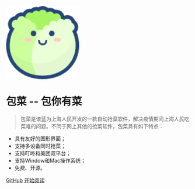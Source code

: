 <img src="_media/logo.png" height="200" alt="logo" align=center />

# 包菜 -- 包你有菜

> 包菜是谱蓝为上海人民开发的一款自动抢菜软件，解决疫情期间上海人民吃菜难的问题。不同于网上其他的抢菜软件，包菜具有如下特点：

- 具有友好的图形界面；
- 支持多设备同时抢菜；
- 支持叮咚和美团双平台；
- 支持Window和Mac操作系统；
- 免费、开源。

[GitHub](https://github.com/jarodyv/cabbage)
[开始阅读](/README)